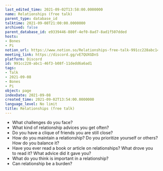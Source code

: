 ```yaml
---
last_edited_time: 2021-09-02T13:58:00.0000000
name: Relationships (free talk)
parent_type: database_id
talktime: 2021-09-08T21:00:00.0000000
archived: false
parent_database_id: e9339446-880f-4ef0-8ad7-8ad1f507dded
hosts:
- Bones
- Pi
notion_url: https://www.notion.so/Relationships-free-talk-991cc228abc146f3b08f11dedd6a6ad1
meeting_link: https://discord.gg/vE7QUXGDnS
platform: Discord
id: 991cc228-abc1-46f3-b08f-11dedd6a6ad1
tags:
- Talk
- 2021-09-08
- Bones
- Pi
object: page
indexDate: 2021-09-08
created_time: 2021-09-02T13:54:00.0000000
language_level: No limit
title: Relationships (free talk)
---
```



   - What challenges do you face?
   - What kind of relationship advices you get often?
   - Do you have a clique of friends you are still close?
   - How do you maintain a relationship? Do you prioritize yourself or others? How do you balance it?
   - Have you ever read a book or article on relationships? What drove you to read it? What advice did it gave you?
   - What do you think is important in a relationship?
   - Can relationship be a burden?










